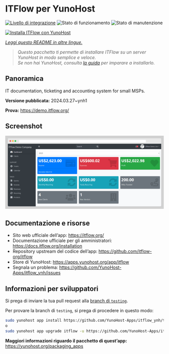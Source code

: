 <!--
N.B.: Questo README è stato automaticamente generato da <https://github.com/YunoHost/apps/tree/master/tools/readme_generator>
NON DEVE essere modificato manualmente.
-->

# ITFlow per YunoHost

[![Livello di integrazione](https://dash.yunohost.org/integration/itflow.svg)](https://dash.yunohost.org/appci/app/itflow) ![Stato di funzionamento](https://ci-apps.yunohost.org/ci/badges/itflow.status.svg) ![Stato di manutenzione](https://ci-apps.yunohost.org/ci/badges/itflow.maintain.svg)

[![Installa ITFlow con YunoHost](https://install-app.yunohost.org/install-with-yunohost.svg)](https://install-app.yunohost.org/?app=itflow)

*[Leggi questo README in altre lingue.](./ALL_README.md)*

> *Questo pacchetto ti permette di installare ITFlow su un server YunoHost in modo semplice e veloce.*  
> *Se non hai YunoHost, consulta [la guida](https://yunohost.org/install) per imparare a installarlo.*

## Panoramica

IT documentation, ticketing and accounting system for small MSPs.

**Versione pubblicata:** 2024.03.27~ynh1

**Prova:** <https://demo.itflow.org/>

## Screenshot

![Screenshot di ITFlow](./doc/screenshots/readme.gif)

## Documentazione e risorse

- Sito web ufficiale dell’app: <https://itflow.org/>
- Documentazione ufficiale per gli amministratori: <https://docs.itflow.org/installation>
- Repository upstream del codice dell’app: <https://github.com/itflow-org/itflow>
- Store di YunoHost: <https://apps.yunohost.org/app/itflow>
- Segnala un problema: <https://github.com/YunoHost-Apps/itflow_ynh/issues>

## Informazioni per sviluppatori

Si prega di inviare la tua pull request alla [branch di `testing`](https://github.com/YunoHost-Apps/itflow_ynh/tree/testing).

Per provare la branch di `testing`, si prega di procedere in questo modo:

```bash
sudo yunohost app install https://github.com/YunoHost-Apps/itflow_ynh/tree/testing --debug
o
sudo yunohost app upgrade itflow -u https://github.com/YunoHost-Apps/itflow_ynh/tree/testing --debug
```

**Maggiori informazioni riguardo il pacchetto di quest’app:** <https://yunohost.org/packaging_apps>
